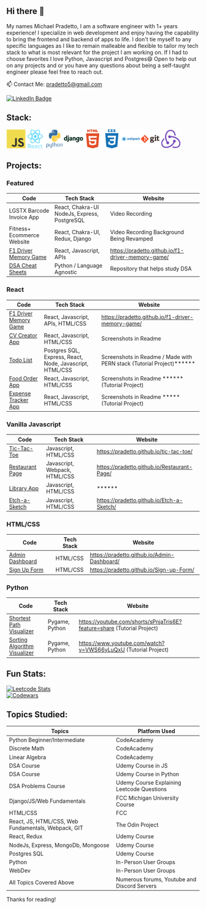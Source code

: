 ## Hi there 👋

My names Michael Pradetto, I am a software engineer with 1+ years experience! I specialize in web development and enjoy having the capability to bring the frontend and backend of apps to life. I don't tie myself to any specific languages as I like to remain malleable and flexible to tailor my tech stack to what is most relevant for the project I am working on. If I had to choose favorites I love Python, Javascript and Postgres😄 Open to help out on any projects and or you have any questions about being a self-taught engineer please feel free to reach out.

 📫 Contact Me: pradetto5@gmail.com
 
<a href="https://www.linkedin.com/in/michael-pradetto/">
    <img src="https://img.shields.io/badge/LinkedIn-blue?style=for-the-badge&logo=linkedin&logoColor=white" alt="LinkedIn Badge"/></a>
    
## Stack:

<img src="https://raw.githubusercontent.com/devicons/devicon/1119b9f84c0290e0f0b38982099a2bd027a48bf1/icons/javascript/javascript-original.svg" width="50" height="50"><img src="https://raw.githubusercontent.com/devicons/devicon/1119b9f84c0290e0f0b38982099a2bd027a48bf1/icons/react/react-original-wordmark.svg" width="50" height="50"><img src="https://raw.githubusercontent.com/devicons/devicon/1119b9f84c0290e0f0b38982099a2bd027a48bf1/icons/python/python-original-wordmark.svg" width="50" height="50"><img src="https://raw.githubusercontent.com/devicons/devicon/1119b9f84c0290e0f0b38982099a2bd027a48bf1/icons/django/django-plain-wordmark.svg" width="50" height="50"><img src="https://raw.githubusercontent.com/devicons/devicon/1119b9f84c0290e0f0b38982099a2bd027a48bf1/icons/html5/html5-plain-wordmark.svg" width="50" height="50"><img src="https://raw.githubusercontent.com/devicons/devicon/1119b9f84c0290e0f0b38982099a2bd027a48bf1/icons/css3/css3-plain-wordmark.svg" width="50" height="50"><img src="https://raw.githubusercontent.com/devicons/devicon/1119b9f84c0290e0f0b38982099a2bd027a48bf1/icons/webpack/webpack-original-wordmark.svg" width="50" height="50"><img src="https://raw.githubusercontent.com/devicons/devicon/1119b9f84c0290e0f0b38982099a2bd027a48bf1/icons/git/git-original-wordmark.svg" width="50" height="50">
<img src="https://raw.githubusercontent.com/devicons/devicon/1119b9f84c0290e0f0b38982099a2bd027a48bf1/icons/redux/redux-original.svg" width="50" height="50">

<!-- 
<img src="" width="50" height="50">
<img src="" width="50" height="50">
<img src="" width="50" height="50">
<img src="" width="50" height="50"> 
-->

## Projects:
### Featured
| Code | Tech Stack | Website |
| --- | --- | --- |
| LGSTX Barcode Invoice App | React, Chakra-UI NodeJs, Express, PostgreSQL | Video Recording |
| Fitness+ Ecommerce Website | React, Chakra-UI, Redux, Django | Video Recording Background Being Revamped |
| <a href="https://github.com/Pradetto/f1-driver-memory-game">F1 Driver Memory Game | React, Javascript, APIs| https://pradetto.github.io/f1-driver-memory-game/ |
| <a href="https://github.com/Pradetto/DSA-Cheat-Sheets">DSA Cheat Sheets | Python / Language Agnostic | Repository that helps study DSA |

### React
| Code | Tech Stack | Website |
| --- | --- | --- |
| <a href="https://github.com/Pradetto/f1-driver-memory-game">F1 Driver Memory Game | React, Javascript, APIs, HTML/CSS | https://pradetto.github.io/f1-driver-memory-game/ |
| <a href="https://github.com/Pradetto/CV-Creator">CV Creator App | React, Javascript, HTML/CSS | Screenshots in Readme |
| <a href="https://github.com/Pradetto/Todo-List-Pern-Stack">Todo List | Postgres SQL, Express, React, Node, Javascript, HTML/CSS | Screenshots in Readme / Made with PERN stack (Tutorial Project)******|
| <a href="https://github.com/Pradetto/Food-Order-App">Food Order App | React, Javascript, HTML/CSS | Screenshots in Readme ****** (Tutorial Project)|
| <a href="https://github.com/Pradetto/Expense-Traker-App">Expense Tracker App | React, Javascript, HTML/CSS | Screenshots in Readme ***** (Tutorial Project)|

### Vanilla Javascript
| Code | Tech Stack | Website |
| --- | --- | --- |
| <a href="https://github.com/Pradetto/tic-tac-toe">Tic-Tac-Toe| Javascript, HTML/CSS | https://pradetto.github.io/tic-tac-toe/ |
| <a href="https://github.com/Pradetto/Restaurant-Page">Restaurant Page | Javascript, Webpack, HTML/CSS | https://pradetto.github.io/Restaurant-Page/ |
| <a href="https://github.com/Pradetto/Library-App">Library App | Javascript, HTML/CSS | ****** |
| <a href="https://github.com/Pradetto/Etch-a-Sketch">Etch-a-Sketch | Javascript, HTML/CSS | https://pradetto.github.io/Etch-a-Sketch/ |

### HTML/CSS
| Code | Tech Stack | Website |
| --- | --- | --- |
| <a href="https://github.com/Pradetto/Admin-Dashboard">Admin Dashboard | HTML/CSS | https://pradetto.github.io/Admin-Dashboard/ |
| <a href="https://github.com/Pradetto/Sign-up-Form">Sign Up Form| HTML/CSS | https://pradetto.github.io/Sign-up-Form/ |

### Python
| Code | Tech Stack | Website |
| --- | --- | --- |
| <a href="https://github.com/Pradetto/Projects/tree/main/Shortest_Path">Shortest Path Visualizer| Pygame, Python | https://youtube.com/shorts/sPnjaTris6E?feature=share (Tutorial Project) |
| <a href="https://github.com/Pradetto/Projects/tree/main/Sorting_Algorithm_Visualizer">Sorting Algorithm Visualizer| Pygame, Python | https://www.youtube.com/watch?v=VWS66yLuQxU (Tutorial Project) |


## Fun Stats:
<a href="https://leetcode.com/pradetto5/">![Leetcode Stats](https://leetcard.jacoblin.cool/pradetto5?ext=activity)</a>                    
<a href="https://www.codewars.com/users/pradetto5">![Codewars](https://github.r2v.ch/codewars?user=pradetto5&stroke=%23BB432C)</a>
<!-- ![Leetcode Stats](https://leetcard.jacoblin.cool/pradetto5?ext=activity) shows recent activity-->


## Topics Studied:
|Topics| Platform Used |
| --- | --- |
| Python Beginner/Intermediate | CodeAcademy |
| Discrete Math | CodeAcademy |
| Linear Algebra | CodeAcademy |
| DSA Course | Udemy Course in JS|
| DSA Course | Udemy Course in Python |
| DSA Problems Course| Udemy Course Explaining Leetcode Questions |
| Django/JS/Web Fundamentals | FCC Michigan University Course |
| HTML/CSS | FCC |
| React, JS, HTML/CSS, Web Fundamentals, Webpack, GIT | The Odin Project | 
| React, Redux | Udemy Course |
| NodeJs, Express, MongoDb, Mongoose | Udemy Course |
| Postgres SQL | Udemy Course |
| Python | In-Person User Groups |
| WebDev | In-Person User Groups |
| All Topics Covered Above | Numerous forums, Youtube and Discord Servers |


Thanks for reading!

<!--
**Pradetto/pradetto** is a ✨ _special_ ✨ repository because its `README.md` (this file) appears on your GitHub profile.


- 🔭 I’m currently working on ...
- 🌱 I’m currently learning ...
- 👯 I’m looking to collaborate on ...
- 🤔 I’m looking for help with ...
- 💬 Ask me about ...
- 📫 How to reach me: ...
- 😄 Pronouns: ...
- ⚡ Fun fact: ...
-->
